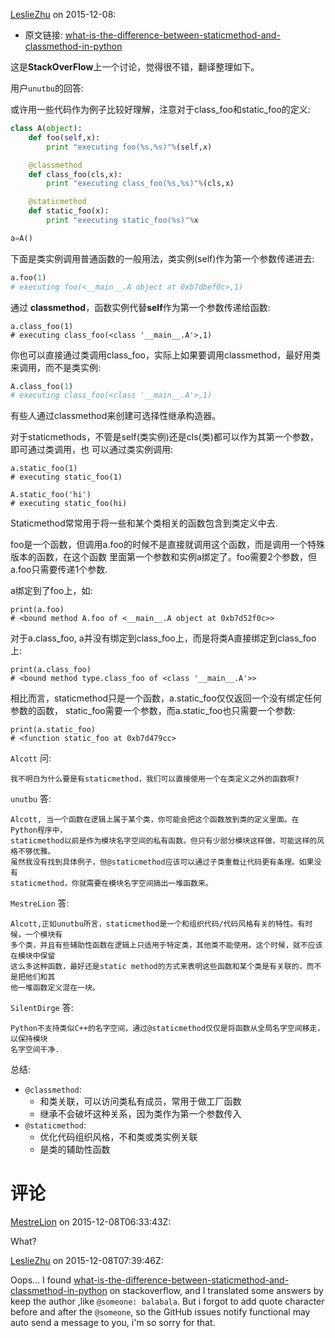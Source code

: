 [LeslieZhu](https://github.com/LeslieZhu) on 2015-12-08:


- 原文链接: [what-is-the-difference-between-staticmethod-and-classmethod-in-python](http://stackoverflow.com/questions/136097/what-is-the-difference-between-staticmethod-and-classmethod-in-python)

这是**StackOverFlow**上一个讨论，觉得很不错，翻译整理如下。

用户`unutbu`的回答:

或许用一些代码作为例子比较好理解，注意对于class_foo和static_foo的定义:

```python
class A(object):
    def foo(self,x):
        print "executing foo(%s,%s)"%(self,x)

    @classmethod
    def class_foo(cls,x):
        print "executing class_foo(%s,%s)"%(cls,x)

    @staticmethod
    def static_foo(x):
        print "executing static_foo(%s)"%x

a=A()
```

下面是类实例调用普通函数的一般用法，类实例(self)作为第一个参数传递进去:

```python
a.foo(1)
# executing foo(<__main__.A object at 0xb7dbef0c>,1)
```

通过 **classmethod**，函数实例代替**self**作为第一个参数传递给函数:

```
a.class_foo(1)
# executing class_foo(<class '__main__.A'>,1)
```

你也可以直接通过类调用class_foo，实际上如果要调用classmethod，最好用类来调用，而不是类实例:

```python
A.class_foo(1)
# executing class_foo(<class '__main__.A'>,1)
```

有些人通过classmethod来创建可选择性继承构造器。

对于staticmethods，不管是self(类实例)还是cls(类)都可以作为其第一个参数，即可通过类调用，也
可以通过类实例调用:
```
a.static_foo(1)
# executing static_foo(1)

A.static_foo('hi')
# executing static_foo(hi)
```

Staticmethod常常用于将一些和某个类相关的函数包含到类定义中去.

foo是一个函数，但调用a.foo的时候不是直接就调用这个函数，而是调用一个特殊版本的函数，在这个函数
里面第一个参数和实例a绑定了。foo需要2个参数，但a.foo只需要传递1个参数.

a绑定到了foo上，如:

```
print(a.foo)
# <bound method A.foo of <__main__.A object at 0xb7d52f0c>>
```

对于a.class_foo, a并没有绑定到class_foo上，而是将类A直接绑定到class_foo上:

```
print(a.class_foo)
# <bound method type.class_foo of <class '__main__.A'>>
```

相比而言，staticmethod只是一个函数，a.static_foo仅仅返回一个没有绑定任何参数的函数，
static_foo需要一个参数，而a.static_foo也只需要一个参数:

```
print(a.static_foo)
# <function static_foo at 0xb7d479cc>
```

`Alcott` 问:

```
我不明白为什么要是有staticmethod，我们可以直接使用一个在类定义之外的函数啊?
```

`unutbu` 答:

```
Alcott, 当一个函数在逻辑上属于某个类，你可能会把这个函数放到类的定义里面。在Python程序中，
staticmethod以前是作为模块名字空间的私有函数。但只有少部分模块这样做，可能这样的风格不够优雅。
虽然我没有找到具体例子，但@staticmethod应该可以通过子类重载让代码更有条理。如果没有
staticmethod，你就需要在模块名字空间搞出一堆函数来。
```

`MestreLion` 答:

```
Alcott,正如unutbu所言，staticmethod是一个和组织代码/代码风格有关的特性。有时候，一个模块有
多个类，并且有些辅助性函数在逻辑上只适用于特定类，其他类不能使用。这个时候，就不应该在模块中保留
这么多这种函数，最好还是static method的方式来表明这些函数和某个类是有关联的，而不是把他们和其
他一堆函数定义混在一块。
```

`SilentDirge` 答:

```
Python不支持类似C++的名字空间，通过@staticmethod仅仅是将函数从全局名字空间移走，以保持模块
名字空间干净.
```

总结:

- `@classmethod`:
  - 和类关联，可以访问类私有成员，常用于做工厂函数
  - 继承不会破坏这种关系，因为类作为第一个参数传入
- `@staticmethod`:
  - 优化代码组织风格，不和类或类实例关联
  - 是类的辅助性函数



# 评论


[MestreLion](https://github.com/MestreLion) on 2015-12-08T06:33:43Z:

 What? 

[LeslieZhu](https://github.com/LeslieZhu) on 2015-12-08T07:39:46Z:

 Oops... I found [what-is-the-difference-between-staticmethod-and-classmethod-in-python](http://stackoverflow.com/questions/136097/what-is-the-difference-between-staticmethod-and-classmethod-in-python) on stackoverflow, and I translated some answers by keep the author ,like `@someone: balabala`. But i forgot to add quote character before and after the `@someone`, so the GitHub issues notify functional may auto send a message to you, i'm so sorry for that. 

